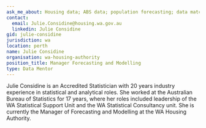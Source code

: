 ```yaml
---
ask_me_about: Housing data; ABS data; population forecasting; data matching; statistics; data trouble shooting
contact:
  email: Julie.Considine@housing.wa.gov.au
  linkedin: Julie Considine
gid: julie-considine
jurisdiction: wa
location: perth
name: Julie Considine
organisation: wa-housing-authority
position_title: Manager Forecasting and Modelling
type: Data Mentor
---
```


Julie Considine is an Accredited Statistician with 20 years industry experience in statistical and analytical roles.  She worked at the Australian Bureau of Statistics for 17 years, where her roles included leadership of the WA Statistical Support Unit and the WA Statistical Consultancy unit.  She is currently the Manager of Forecasting and Modelling at the WA Housing Authority.